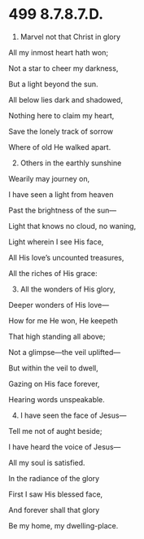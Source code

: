 # 499 8.7.8.7.D.

1.  Marvel not that Christ in glory

All my inmost heart hath won;

Not a star to cheer my darkness,

But a light beyond the sun.

All below lies dark and shadowed,

Nothing here to claim my heart,

Save the lonely track of sorrow

Where of old He walked apart.

2.  Others in the earthly sunshine

Wearily may journey on,

I have seen a light from heaven

Past the brightness of the sun—

Light that knows no cloud, no waning,

Light wherein I see His face,

All His love’s uncounted treasures,

All the riches of His grace:

3.  All the wonders of His glory,

Deeper wonders of His love—

How for me He won, He keepeth

That high standing all above;

Not a glimpse—the veil uplifted—

But within the veil to dwell,

Gazing on His face forever,

Hearing words unspeakable.

4.  I have seen the face of Jesus—

Tell me not of aught beside;

I have heard the voice of Jesus—

All my soul is satisfied.

In the radiance of the glory

First I saw His blessed face,

And forever shall that glory

Be my home, my dwelling-place.

